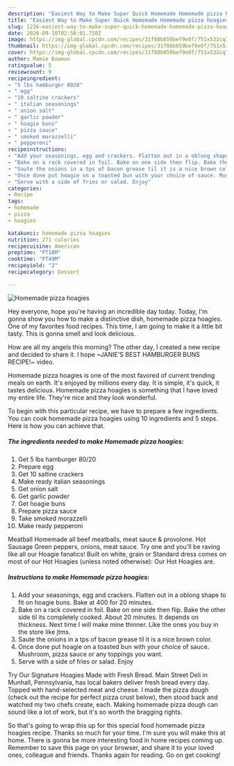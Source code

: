 ```yaml
---
description: "Easiest Way to Make Super Quick Homemade Homemade pizza hoagies"
title: "Easiest Way to Make Super Quick Homemade Homemade pizza hoagies"
slug: 1236-easiest-way-to-make-super-quick-homemade-homemade-pizza-hoagies
date: 2020-09-10T02:58:01.750Z
image: https://img-global.cpcdn.com/recipes/31f80b659bef9e0f/751x532cq70/homemade-pizza-hoagies-recipe-main-photo.jpg
thumbnail: https://img-global.cpcdn.com/recipes/31f80b659bef9e0f/751x532cq70/homemade-pizza-hoagies-recipe-main-photo.jpg
cover: https://img-global.cpcdn.com/recipes/31f80b659bef9e0f/751x532cq70/homemade-pizza-hoagies-recipe-main-photo.jpg
author: Mamie Bowman
ratingvalue: 5
reviewcount: 9
recipeingredient:
- "5 lbs hamburger 8020"
- " egg"
- "10 saltine crackers"
- " italian seasonings"
- " onion salt"
- " garlic powder"
- " hoagie buns"
- " pizza sauce"
- " smoked morazzelli"
- " pepperoni"
recipeinstructions:
- "Add your seasonings, egg and crackers. Flatten out in a oblong shape to fit on hoagie buns. Bake at 400 for 20 minutes."
- "Bake on a rack covered in foil. Bake on one side then flip. Bake the other side til its completely cooked. About 20 minutes. It depends on thickness. Next time I will make mine thinner. Like the ones you buy in the store like jtms."
- "Saute the onions in a tps of bacon grease til it is a nice brown color."
- "Once done put hoagie on a toasted bun with your choice of sauce. Mushroom, pizza sauce or any toppings you want."
- "Serve with a side of fries or salad. Enjoy"
categories:
- Recipe
tags:
- homemade
- pizza
- hoagies

katakunci: homemade pizza hoagies 
nutrition: 271 calories
recipecuisine: American
preptime: "PT18M"
cooktime: "PT49M"
recipeyield: "2"
recipecategory: Dessert

---
```



![Homemade pizza hoagies](https://img-global.cpcdn.com/recipes/31f80b659bef9e0f/751x532cq70/homemade-pizza-hoagies-recipe-main-photo.jpg)

Hey everyone, hope you're having an incredible day today. Today, I'm gonna show you how to make a distinctive dish, homemade pizza hoagies. One of my favorites food recipes. This time, I am going to make it a little bit tasty. This is gonna smell and look delicious.

How are all my angels this morning? The other day, I created a new recipe and decided to share it. I hope ~JANIE&#39;S BEST HAMBURGER BUNS RECIPE!~ video.

Homemade pizza hoagies is one of the most favored of current trending meals on earth. It's enjoyed by millions every day. It is simple, it's quick, it tastes delicious. Homemade pizza hoagies is something that I have loved my entire life. They're nice and they look wonderful.


To begin with this particular recipe, we have to prepare a few ingredients. You can cook homemade pizza hoagies using 10 ingredients and 5 steps. Here is how you can achieve that.

<!--inarticleads1-->

##### The ingredients needed to make Homemade pizza hoagies:

1. Get 5 lbs hamburger 80/20
1. Prepare  egg
1. Get 10 saltine crackers
1. Make ready  italian seasonings
1. Get  onion salt
1. Get  garlic powder
1. Get  hoagie buns
1. Prepare  pizza sauce
1. Take  smoked morazzelli
1. Make ready  pepperoni


Meatball Homemade all beef meatballs, meat sauce &amp; provolone. Hot Sausage Green peppers, onions, meat sauce. Try one and you&#39;ll be raving like all our Hoagie fanatics! Built on white, grain or Standard dress comes on most of our Hot Hoagies (unless noted otherwise): Our Hot Hoagies are. 

<!--inarticleads2-->

##### Instructions to make Homemade pizza hoagies:

1. Add your seasonings, egg and crackers. Flatten out in a oblong shape to fit on hoagie buns. Bake at 400 for 20 minutes.
1. Bake on a rack covered in foil. Bake on one side then flip. Bake the other side til its completely cooked. About 20 minutes. It depends on thickness. Next time I will make mine thinner. Like the ones you buy in the store like jtms.
1. Saute the onions in a tps of bacon grease til it is a nice brown color.
1. Once done put hoagie on a toasted bun with your choice of sauce. Mushroom, pizza sauce or any toppings you want.
1. Serve with a side of fries or salad. Enjoy


Try Our Signature Hoagies Made with Fresh Bread. Main Street Deli in Munhall, Pennsylvania, has local bakers deliver fresh bread every day. Topped with hand-selected meat and cheese. I made the pizza dough (check out the recipe for perfect pizza crust below), then stood back and watched my two chefs create, each. Making homemade pizza dough can sound like a lot of work, but it&#39;s so worth the bragging rights. 

So that's going to wrap this up for this special food homemade pizza hoagies recipe. Thanks so much for your time. I'm sure you will make this at home. There is gonna be more interesting food in home recipes coming up. Remember to save this page on your browser, and share it to your loved ones, colleague and friends. Thanks again for reading. Go on get cooking!
